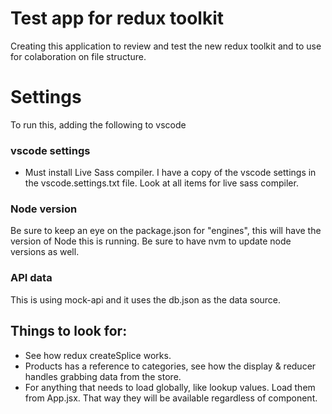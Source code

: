 # Test app for redux toolkit
Creating this application to review and test the new redux toolkit and to use for colaboration on file structure.

# Settings
To run this, adding the following to vscode

### vscode settings
- Must install Live Sass compiler.  I have a copy of the vscode settings in the vscode.settings.txt file.  Look at all items for live sass compiler.


### Node version
Be sure to keep an eye on the package.json for "engines", this will have the version of Node this is running.  Be sure to have nvm to update node versions as well.

### API data
This is using mock-api and it uses the db.json as the data source.  


## Things to look for:
- See how redux createSplice works.
- Products has a reference to categories, see how the display & reducer handles grabbing data from the store.
- For anything that needs to load globally, like lookup values.  Load them from App.jsx.  That way they will be available regardless of component. 




